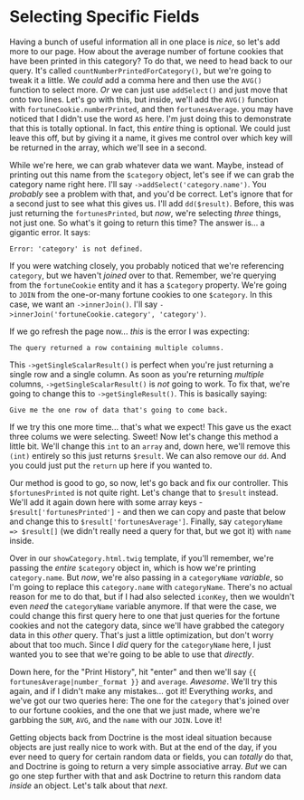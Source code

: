 # Selecting Specific Fields

Having a bunch of useful information all in one place is *nice*, so let's add more to our page. How about the average number of fortune cookies that have been printed in this category? To do that, we need to head back to our query. It's called `countNumberPrintedForCategory()`, but we're going to tweak it a little. We *could* add a comma here and then use the `AVG()` function to select more. *Or* we can just use `addSelect()` and just move that onto two lines. Let's go with this, but inside, we'll add the `AVG()` function with `fortuneCookie.numberPrinted`, and then `fortunesAverage`. you may have noticed that I didn't use the word `AS` here. I'm just doing this to demonstrate that this is totally optional. In fact, this *entire* thing is optional. We could just leave this off, but by giving it a name, it gives me control over which key will be returned in the array, which we'll see in a second.

While we're here, we can grab whatever data we want. Maybe, instead of printing out this name from the `$category` object, let's see if we can grab the category name right here. I'll say `->addSelect('category.name')`. You *probably* see a problem with that, and you'd be correct. Let's ignore that for a second just to see what this gives us. I'll add `dd($result)`. Before, this was just returning the `fortunesPrinted`, but *now*, we're selecting *three* things, not just one. So what's it going to return this time? The answer is... a gigantic error. It says:

`Error: 'category' is not defined.`

If you were watching closely, you probably noticed that we're referencing `category`, but we haven't *joined* over to that. Remember, we're querying from the `fortuneCookie` entity and it has a `$category` property. We're going to `JOIN` from the one-or-many fortune cookies to one `$category`. In this case, we want an `->innerJoin()`. I'll say `->innerJoin('fortuneCookie.category', 'category')`.

If we go refresh the page now... *this* is the error I was expecting:

`The query returned a row containing multiple columns.`

This `->getSingleScalarResult()` is perfect when you're just returning a single row and a single column. As soon as you're returning *multiple* columns, `->getSingleScalarResult()` is *not* going to work. To fix that, we're going to change this to `->getSingleResult()`. This is basically saying:

`Give me the one row of data that's going to come back.`

If we try this one more time... that's what we expect! This gave us the exact three colums we were selecting. Sweet! Now let's change this method a little bit. We'll change this `int` to an `array` and, down here, we'll remove this `(int)` entirely so this just returns `$result`. We can also remove our `dd`. And you could just put the `return` up here if you wanted to.

Our method is good to go, so now, let's go back and fix our controller. This `$fortunesPrinted` is not quite right. Let's change that to `$result` instead. We'll add it again down here with some array keys - `$result['fortunesPrinted']` - and then we can copy and paste that below and change this to `$result['fortunesAverage']`. Finally, say `categoryName => $result[]` (we didn't really need a query for that, but we got it) with `name` inside.

Over in our `showCategory.html.twig` template, if you'll remember, we're passing the *entire* `$category` object in, which is how we're printing `category.name`. But *now*, we're also passing in a `categoryName` *variable*, so I'm going to replace this `category.name` with `categoryName`. There's no actual reason for me to do that, but if I had also selected `iconKey`, then we wouldn't even *need* the `categoryName` variable anymore. If that were the case, we could change this first query here to one that just queries for the fortune cookies and not the category data, since we'll have grabbed the category data in this *other* query. That's just a little optimization, but don't worry about that too much. Since I *did* query for the `categoryName` here, I just wanted you to see that we're going to be able to use that *directly*.

Down here, for the "Print History", hit "enter" and then we'll say `{{ fortunesAverage|number_format }}` and `average`. *Awesome*. We'll try this again, and if I didn't make any mistakes... got it! Everything *works*, and we've got our two queries here: The one for the `category` that's joined over to our fortune cookies, and the one that we just made, where we're garbbing the `SUM`, `AVG`, and the `name` with our `JOIN`. Love it!

Getting objects back from Doctrine is the most ideal situation because objects are just really nice to work with. But at the end of the day, if you ever need to query for certain random data or fields, you can *totally* do that, and Doctrine is going to return a very simple associative array. *But* we can go one step further with that and ask Doctrine to return this random data *inside* an object. Let's talk about that *next*.
